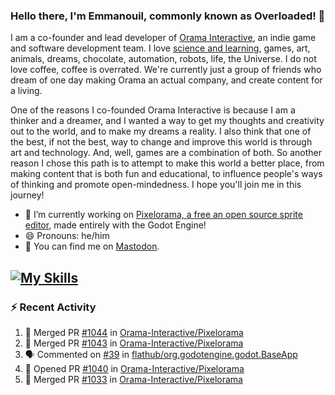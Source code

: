 ### Hello there, I'm Emmanouil, commonly known as Overloaded! 👋
I am a co-founder and lead developer of [Orama Interactive](https://www.oramainteractive.com/), an indie game and software development team. I love [science and learning](https://github.com/OverloadedOrama/KnowledgeBase), games, art, animals, dreams, chocolate, automation, robots, life, the Universe. I do not love coffee, coffee is overrated. We're currently just a group of friends who dream of one day making Orama an actual company, and create content for a living.

One of the reasons I co-founded Orama Interactive is because I am a thinker and a dreamer, and I wanted a way to get my thoughts and creativity out to the world, and to make my dreams a reality. I also think that one of the best, if not the best, way to change and improve this world is through art and technology. And, well, games are a combination of both. So another reason I chose this path is to attempt to make this world a better place, from making content that is both fun and educational, to influence people's ways of thinking and promote open-mindedness. I hope you'll join me in this journey!

- 🔭 I’m currently working on [Pixelorama, a free an open source sprite editor](https://github.com/Orama-Interactive/Pixelorama), made entirely with the Godot Engine!
- 😄 Pronouns: he/him
- 🐘 You can find me on <a rel="me" href="https://mastodon.social/@Overloaded">Mastodon</a>.

[![My Skills](https://skillicons.dev/icons?i=godot,py,cpp,cs,git,linux,html)](https://skillicons.dev)
---

### :zap: Recent Activity

<!--START_SECTION:activity-->
1. 🎉 Merged PR [#1044](https://github.com/Orama-Interactive/Pixelorama/pull/1044) in [Orama-Interactive/Pixelorama](https://github.com/Orama-Interactive/Pixelorama)
2. 🎉 Merged PR [#1043](https://github.com/Orama-Interactive/Pixelorama/pull/1043) in [Orama-Interactive/Pixelorama](https://github.com/Orama-Interactive/Pixelorama)
3. 🗣 Commented on [#39](https://github.com/flathub/org.godotengine.godot.BaseApp/issues/39#issuecomment-2246338419) in [flathub/org.godotengine.godot.BaseApp](https://github.com/flathub/org.godotengine.godot.BaseApp)
4. 💪 Opened PR [#1040](https://github.com/Orama-Interactive/Pixelorama/pull/1040) in [Orama-Interactive/Pixelorama](https://github.com/Orama-Interactive/Pixelorama)
5. 🎉 Merged PR [#1033](https://github.com/Orama-Interactive/Pixelorama/pull/1033) in [Orama-Interactive/Pixelorama](https://github.com/Orama-Interactive/Pixelorama)
<!--END_SECTION:activity-->

<!--
**OverloadedOrama/OverloadedOrama** is a ✨ _special_ ✨ repository because its `README.md` (this file) appears on your GitHub profile.

Here are some ideas to get you started:

- 👯 I’m looking to collaborate on ...
- 🤔 I’m looking for help with ...
- 💬 Ask me about ...
- 📫 How to reach me: ...
- ⚡ Fun fact: ...
-->
